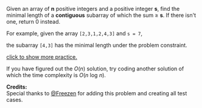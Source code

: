 

Given an array of **n** positive integers and a positive integer **s**, find the minimal length of a **contiguous** subarray of which the sum &ge; **s**. If there isn't one, return 0 instead.



For example, given the array `[2,3,1,2,4,3]` and `s = 7`,<br />
the subarray `[4,3]` has the minimal length under the problem constraint.


[click to show more practice.](#)

If you have figured out the *O*(*n*) solution, try coding another solution of which the time complexity is *O*(*n* log *n*).

**Credits:**<br />Special thanks to [@Freezen](https://oj.leetcode.com/discuss/user/Freezen) for adding this problem and creating all test cases.
